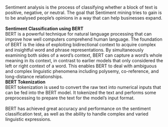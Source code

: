 Sentiment analysis is the process of classifying whether a block of text is positive, negative, or neutral. The goal that Sentiment mining tries to gain is to be analysed people’s opinions in a way that can help businesses expand.<br>
<br>
<b>Sentiment Classification using BERT</b>
<br>
BERT is a powerful technique for natural language processing that can improve how well computers comprehend human language. The foundation of BERT is the idea of exploiting bidirectional context to acquire complex and insightful word and phrase representations. By simultaneously examining both sides of a word’s context, BERT can capture a word’s whole meaning in its context, in contrast to earlier models that only considered the left or right context of a word. This enables BERT to deal with ambiguous and complex linguistic phenomena including polysemy, co-reference, and long-distance relationships.
<br>
<b>BERT Tokenization</b><br>
BERT tokenization is used to convert the raw text into numerical inputs that can be fed into the BERT model. It tokenized the text and performs some preprocessing to prepare the text for the model’s input format. <br><br>
BERT has achieved great accuracy and performance on the sentiment classification test, as well as the ability to handle complex and varied linguistic expressions.
